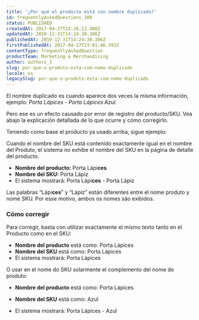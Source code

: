 ```yaml
---
title: '¿Por qué el producto está con nombre duplicado?'
id: frequentlyAskedQuestions_380
status: PUBLISHED
createdAt: 2017-04-27T22:36:22.480Z
updatedAt: 2019-12-31T14:24:30.306Z
publishedAt: 2019-12-31T14:24:30.306Z
firstPublishedAt: 2017-04-27T23:01:46.393Z
contentType: frequentlyAskedQuestion
productTeam: Marketing & Merchandising
author: authors_3
slug: por-que-o-produto-esta-com-nome-duplicado
locale: es
legacySlug: por-que-o-produto-esta-com-nome-duplicado
---
```


El nombre duplicado es cuando aparece dos veces la misma información, ejemplo: _Porta Lápices - Porta Lápices Azul._

Pero ese es un efecto causado por error de registro del producto/SKU. Vea abajo la explicación detallada de lo que ocurre y cómo corregirlo.

Teniendo como base el producto ya usado arriba, sigue ejemplo:

Cuando el nombre del SKU está contenido exactamente igual en el nombre del Produto, el sistema no exhibe el nombre del SKU en la página de detalle del producto.

- **Nombre del producto:** Porta Lápi**ces**
- **Nombre del SKU:** Porta Lápiz
- El sistema mostrará: Porta Lápi**ces** - Porta Lápiz

Las palabras “Lápi**ces**” y “Lápiz” están diferentes entre el nome produto y nome SKU.
Por esse motivo, ambos os nomes são exibidos.

### Cómo corregir

Para corregir, basta con utilizar exactamente el mismo texto tanto en el Producto como en el SKU:

- **Nombre del producto** está como: Porta Lápices
- **Nombre del SKU** está como: Porta Lápices
- El sistema mostrará: Porta Lápices

O usar en el nome do SKU solarmente el complemento del nome do produto:

- **Nombre del producto** está como: Porta Lápices
- **Nombre del SKU** está como: Azul

- El sistema mostrará: Porta Lápices - Azul
